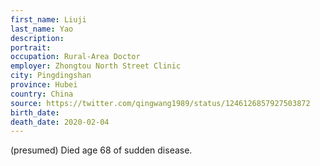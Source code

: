 ```yaml
---
first_name: Liuji
last_name: Yao
description: 
portrait: 
occupation: Rural-Area Doctor
employer: Zhongtou North Street Clinic
city: Pingdingshan
province: Hubei
country: China
source: https://twitter.com/qingwang1989/status/1246126857927503872
birth_date: 
death_date: 2020-02-04
---
```


(presumed) Died age 68 of sudden disease.